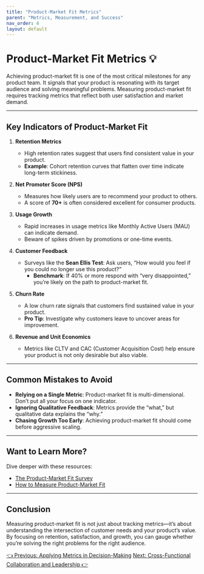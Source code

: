 ```yaml
---
title: "Product-Market Fit Metrics"
parent: "Metrics, Measurement, and Success"
nav_order: 4
layout: default
---
```


# Product-Market Fit Metrics 💡

Achieving product-market fit is one of the most critical milestones for any product team. It signals that your product is resonating with its target audience and solving meaningful problems. Measuring product-market fit requires tracking metrics that reflect both user satisfaction and market demand.

---

## Key Indicators of Product-Market Fit

1. **Retention Metrics**  
   - High retention rates suggest that users find consistent value in your product.  
   - **Example**: Cohort retention curves that flatten over time indicate long-term stickiness.

2. **Net Promoter Score (NPS)**  
   - Measures how likely users are to recommend your product to others.  
   - A score of **70+** is often considered excellent for consumer products.

3. **Usage Growth**  
   - Rapid increases in usage metrics like Monthly Active Users (MAU) can indicate demand.  
   - Beware of spikes driven by promotions or one-time events.

4. **Customer Feedback**  
   - Surveys like the **Sean Ellis Test**: Ask users, “How would you feel if you could no longer use this product?”
     - **Benchmark**: If 40% or more respond with “very disappointed,” you’re likely on the path to product-market fit.

5. **Churn Rate**  
   - A low churn rate signals that customers find sustained value in your product.  
   - **Pro Tip**: Investigate why customers leave to uncover areas for improvement.

6. **Revenue and Unit Economics**  
   - Metrics like CLTV and CAC (Customer Acquisition Cost) help ensure your product is not only desirable but also viable.

---

## Common Mistakes to Avoid

- **Relying on a Single Metric**: Product-market fit is multi-dimensional. Don’t put all your focus on one indicator.  
- **Ignoring Qualitative Feedback**: Metrics provide the “what,” but qualitative data explains the “why.”  
- **Chasing Growth Too Early**: Achieving product-market fit should come before aggressive scaling.

---

## Want to Learn More?

Dive deeper with these resources:
- [The Product-Market Fit Survey](https://firstround.com/review/how-superhuman-built-an-engine-to-find-product-market-fit/)  
- [How to Measure Product-Market Fit](https://www.lennysnewsletter.com/p/finding-product-market-fit)

---

## Conclusion

Measuring product-market fit is not just about tracking metrics—it’s about understanding the intersection of customer needs and your product’s value. By focusing on retention, satisfaction, and growth, you can gauge whether you’re solving the right problems for the right audience.

<div class="nav-buttons">
    <a href="../6-metrics-measurement-and-success/applying-metrics-in-decision-making" class="btn btn-secondary">👈 Previous: Applying Metrics in Decision-Making</a>
    <a href="../7-effective-team-collaboration-and-stakeholder-management/index" class="btn btn-primary">Next: Cross-Functional Collaboration and Leadership 👉</a>
</div>